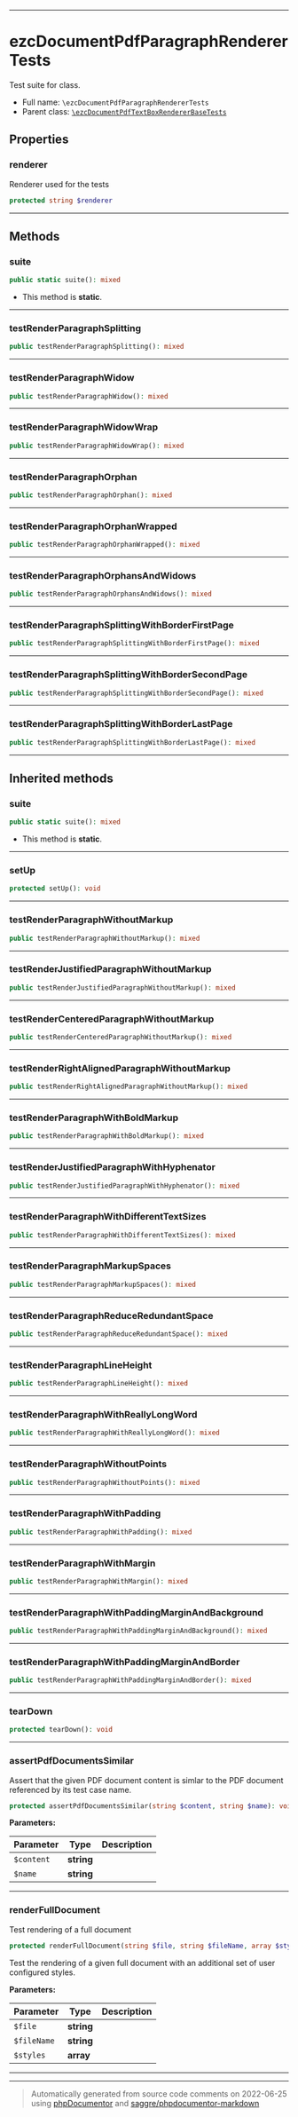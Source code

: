 ***

# ezcDocumentPdfParagraphRendererTests

Test suite for class.



* Full name: `\ezcDocumentPdfParagraphRendererTests`
* Parent class: [`\ezcDocumentPdfTextBoxRendererBaseTests`](./ezcDocumentPdfTextBoxRendererBaseTests.md)



## Properties


### renderer

Renderer used for the tests

```php
protected string $renderer
```






***

## Methods


### suite



```php
public static suite(): mixed
```



* This method is **static**.







***

### testRenderParagraphSplitting



```php
public testRenderParagraphSplitting(): mixed
```











***

### testRenderParagraphWidow



```php
public testRenderParagraphWidow(): mixed
```











***

### testRenderParagraphWidowWrap



```php
public testRenderParagraphWidowWrap(): mixed
```











***

### testRenderParagraphOrphan



```php
public testRenderParagraphOrphan(): mixed
```











***

### testRenderParagraphOrphanWrapped



```php
public testRenderParagraphOrphanWrapped(): mixed
```











***

### testRenderParagraphOrphansAndWidows



```php
public testRenderParagraphOrphansAndWidows(): mixed
```











***

### testRenderParagraphSplittingWithBorderFirstPage



```php
public testRenderParagraphSplittingWithBorderFirstPage(): mixed
```











***

### testRenderParagraphSplittingWithBorderSecondPage



```php
public testRenderParagraphSplittingWithBorderSecondPage(): mixed
```











***

### testRenderParagraphSplittingWithBorderLastPage



```php
public testRenderParagraphSplittingWithBorderLastPage(): mixed
```











***


## Inherited methods


### suite



```php
public static suite(): mixed
```



* This method is **static**.







***

### setUp



```php
protected setUp(): void
```











***

### testRenderParagraphWithoutMarkup



```php
public testRenderParagraphWithoutMarkup(): mixed
```











***

### testRenderJustifiedParagraphWithoutMarkup



```php
public testRenderJustifiedParagraphWithoutMarkup(): mixed
```











***

### testRenderCenteredParagraphWithoutMarkup



```php
public testRenderCenteredParagraphWithoutMarkup(): mixed
```











***

### testRenderRightAlignedParagraphWithoutMarkup



```php
public testRenderRightAlignedParagraphWithoutMarkup(): mixed
```











***

### testRenderParagraphWithBoldMarkup



```php
public testRenderParagraphWithBoldMarkup(): mixed
```











***

### testRenderJustifiedParagraphWithHyphenator



```php
public testRenderJustifiedParagraphWithHyphenator(): mixed
```











***

### testRenderParagraphWithDifferentTextSizes



```php
public testRenderParagraphWithDifferentTextSizes(): mixed
```











***

### testRenderParagraphMarkupSpaces



```php
public testRenderParagraphMarkupSpaces(): mixed
```











***

### testRenderParagraphReduceRedundantSpace



```php
public testRenderParagraphReduceRedundantSpace(): mixed
```











***

### testRenderParagraphLineHeight



```php
public testRenderParagraphLineHeight(): mixed
```











***

### testRenderParagraphWithReallyLongWord



```php
public testRenderParagraphWithReallyLongWord(): mixed
```











***

### testRenderParagraphWithoutPoints



```php
public testRenderParagraphWithoutPoints(): mixed
```











***

### testRenderParagraphWithPadding



```php
public testRenderParagraphWithPadding(): mixed
```











***

### testRenderParagraphWithMargin



```php
public testRenderParagraphWithMargin(): mixed
```











***

### testRenderParagraphWithPaddingMarginAndBackground



```php
public testRenderParagraphWithPaddingMarginAndBackground(): mixed
```











***

### testRenderParagraphWithPaddingMarginAndBorder



```php
public testRenderParagraphWithPaddingMarginAndBorder(): mixed
```











***

### tearDown



```php
protected tearDown(): void
```











***

### assertPdfDocumentsSimilar

Assert that the given PDF document content is simlar to the
PDF document referenced by its test case name.

```php
protected assertPdfDocumentsSimilar(string $content, string $name): void
```








**Parameters:**

| Parameter | Type | Description |
|-----------|------|-------------|
| `$content` | **string** |  |
| `$name` | **string** |  |




***

### renderFullDocument

Test rendering of a full document

```php
protected renderFullDocument(string $file, string $fileName, array $styles = array()): void
```

Test the rendering of a given full document with an
additional set of user configured styles.






**Parameters:**

| Parameter | Type | Description |
|-----------|------|-------------|
| `$file` | **string** |  |
| `$fileName` | **string** |  |
| `$styles` | **array** |  |




***


***
> Automatically generated from source code comments on 2022-06-25 using [phpDocumentor](http://www.phpdoc.org/) and [saggre/phpdocumentor-markdown](https://github.com/Saggre/phpDocumentor-markdown)
